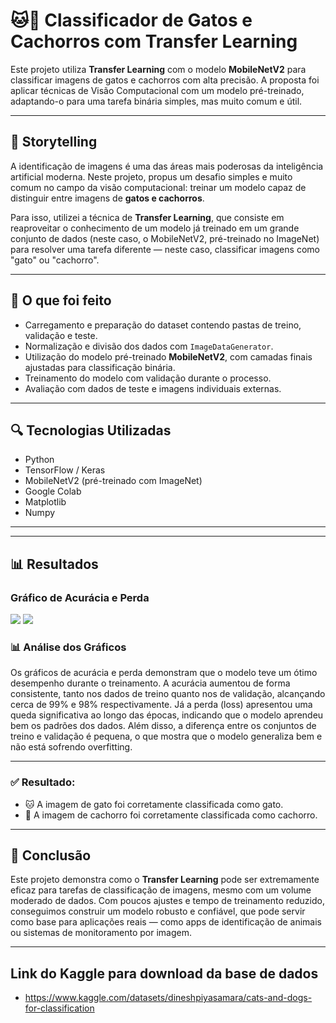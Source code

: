 # 🐱🐶 Classificador de Gatos e Cachorros com Transfer Learning

Este projeto utiliza **Transfer Learning** com o modelo **MobileNetV2** para classificar imagens de gatos e cachorros com alta precisão. A proposta foi aplicar técnicas de Visão Computacional com um modelo pré-treinado, adaptando-o para uma tarefa binária simples, mas muito comum e útil.

---

## 📖 Storytelling

A identificação de imagens é uma das áreas mais poderosas da inteligência artificial moderna. Neste projeto, propus um desafio simples e muito comum no campo da visão computacional: treinar um modelo capaz de distinguir entre imagens de **gatos e cachorros**.

Para isso, utilizei a técnica de **Transfer Learning**, que consiste em reaproveitar o conhecimento de um modelo já treinado em um grande conjunto de dados (neste caso, o MobileNetV2, pré-treinado no ImageNet) para resolver uma tarefa diferente — neste caso, classificar imagens como "gato" ou "cachorro".

---

## 🧠 O que foi feito

- Carregamento e preparação do dataset contendo pastas de treino, validação e teste.
- Normalização e divisão dos dados com `ImageDataGenerator`.
- Utilização do modelo pré-treinado **MobileNetV2**, com camadas finais ajustadas para classificação binária.
- Treinamento do modelo com validação durante o processo.
- Avaliação com dados de teste e imagens individuais externas.

---

## 🔍 Tecnologias Utilizadas

- Python
- TensorFlow / Keras
- MobileNetV2 (pré-treinado com ImageNet)
- Google Colab
- Matplotlib
- Numpy

---

---

## 📊 Resultados

### Gráfico de Acurácia e Perda

![](CAMINHO_PARA_IMAGEM_ACURACIA)
![](CAMINHO_PARA_IMAGEM_PERDA)

### 📊 Análise dos Gráficos

Os gráficos de acurácia e perda demonstram que o modelo teve um ótimo desempenho durante o treinamento. A acurácia aumentou de forma consistente, tanto nos dados de treino quanto nos de validação, alcançando cerca de 99% e 98% respectivamente. Já a perda (loss) apresentou uma queda significativa ao longo das épocas, indicando que o modelo aprendeu bem os padrões dos dados. Além disso, a diferença entre os conjuntos de treino e validação é pequena, o que mostra que o modelo generaliza bem e não está sofrendo overfitting.

---

### ✅ Resultado:
- 🐱 A imagem de gato foi corretamente classificada como gato.
- 🐶 A imagem de cachorro foi corretamente classificada como cachorro.

---

## 📌 Conclusão

Este projeto demonstra como o **Transfer Learning** pode ser extremamente eficaz para tarefas de classificação de imagens, mesmo com um volume moderado de dados. Com poucos ajustes e tempo de treinamento reduzido, conseguimos construir um modelo robusto e confiável, que pode servir como base para aplicações reais — como apps de identificação de animais ou sistemas de monitoramento por imagem.

---

## Link do Kaggle para download da base de dados
- https://www.kaggle.com/datasets/dineshpiyasamara/cats-and-dogs-for-classification

